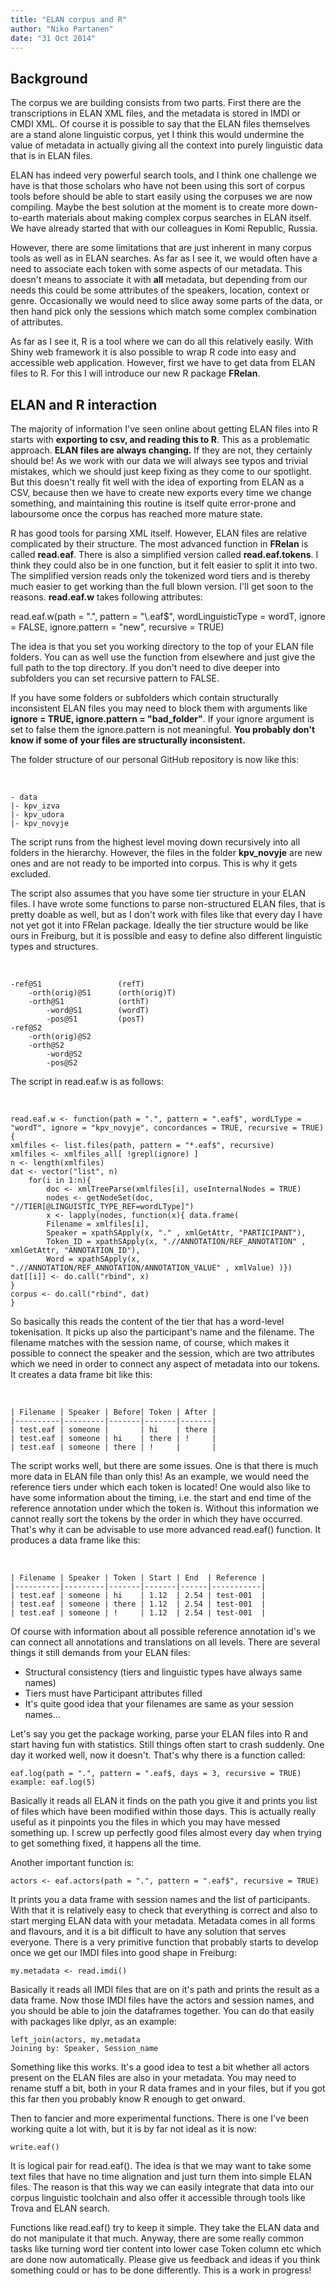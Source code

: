 ```yaml
---
title: "ELAN corpus and R"
author: "Niko Partanen"
date: "31 Oct 2014"
---
```


## Background

The corpus we are building consists from two parts. First there are the transcriptions in ELAN XML files, and the metadata is stored in IMDI or CMDI XML. Of course it is possible to say that the ELAN files themselves are a stand alone linguistic corpus, yet I think this would undermine the value of metadata in actually giving all the context into purely linguistic data that is in ELAN files.

ELAN has indeed very powerful search tools, and I think one challenge we have is that those scholars who have not been using this sort of corpus tools before should be able to start easily using the corpuses we are now compiling. Maybe the best solution at the moment is to create more down-to-earth materials about making complex corpus searches in ELAN itself. We have already started that with our colleagues in Komi Republic, Russia.

However, there are some limitations that are just inherent in many corpus tools as well as in ELAN searches. As far as I see it, we would often have a need to associate each token with some aspects of our metadata. This doesn't means to associate it with **all** metadata, but depending from our needs this could be some attributes of the speakers, location, context or genre. Occasionally we would need to slice away some parts of the data, or then hand pick only the sessions which match some complex combination of attributes.

As far as I see it, R is a tool where we can do all this relatively easily. With Shiny web framework it is also possible to wrap R code into easy and accessible web application. However, first we have to get data from ELAN files to R. For this I will introduce our new R package **FRelan**.

## ELAN and R interaction

The majority of information I've seen online about getting ELAN files into R starts with **exporting to csv, and reading this to R**. This as a problematic approach. **ELAN files are always changing.** If they are not, they certainly should be! As we work with our data we will always see typos and trivial mistakes, which we should just keep fixing as they come to our spotlight. But this doesn't really fit well with the idea of exporting from ELAN as a CSV, because then we have to create new exports every time we change something, and maintaining this routine is itself quite error-prone and laboursome once the corpus has reached more mature state.

R has good tools for parsing XML itself. However, ELAN files are relative complicated by their structure. The most advanced function in **FRelan** is called **read.eaf**. There is also a simplified version called **read.eaf.tokens**. I think they could also be in one function, but it felt easier to split it into two. The simplified version reads only the tokenized word tiers and is thereby much easier to get working than the full blown version. I'll get soon to the reasons. **read.eaf.w** takes following attributes:

read.eaf.w(path = ".", pattern = "\\.eaf$", wordLinguisticType = wordT, ignore = FALSE, ignore.pattern = "new", recursive = TRUE)

The idea is that you set you working directory to the top of your ELAN file folders. You can as well use the function from elsewhere and just give the full path to the top directory. If you don't need to dive deeper into subfolders you can set recursive pattern to FALSE.

If you have some folders or subfolders which contain structurally inconsistent ELAN files you may need to block them with arguments like **ignore = TRUE, ignore.pattern = "bad_folder"**. If your ignore argument is set to false them the ignore.pattern is not meaningful. **You probably don't know if some of your files are structurally inconsistent.**

The folder structure of our personal GitHub repository is now like this:

</br>

    - data
    |- kpv_izva
    |- kpv_udora
    |- kpv_novyje

The script runs from the highest level moving down recursively into all folders in the hierarchy. However, the files in the folder **kpv_novyje** are new ones and are not ready to be imported into corpus. This is why it gets excluded.

The script also assumes that you have some tier structure in your ELAN files. I have wrote some functions to parse non-structured ELAN files, that is pretty doable as well, but as I don't work with files like that every day I have not yet got it into FRelan package. Ideally the tier structure would be like ours in Freiburg, but it is possible and easy to define also different linguistic types and structures.

</br>

    -ref@S1					(refT)
    	-orth(orig)@S1		(orth(orig)T)
    	-orth@S1			(orthT)
    		-word@S1		(wordT)
    		-pos@S1			(posT)
    -ref@S2
    	-orth(orig)@S2
    	-orth@S2
    		-word@S2
    		-pos@S2
    	

The script in read.eaf.w is as follows:

</br>

    read.eaf.w <- function(path = ".", pattern = ".eaf$", wordLType = "wordT", ignore = "kpv_novyje", concordances = TRUE, recursive = TRUE){
    xmlfiles <- list.files(path, pattern = "*.eaf$", recursive)
    xmlfiles <- xmlfiles_all[ !grepl(ignore) ]
    n <- length(xmlfiles)
    dat <- vector("list", n)
        for(i in 1:n){
            doc <- xmlTreeParse(xmlfiles[i], useInternalNodes = TRUE)
            nodes <- getNodeSet(doc, "//TIER[@LINGUISTIC_TYPE_REF=wordLType]")
            x <- lapply(nodes, function(x){ data.frame(
            Filename = xmlfiles[i],
            Speaker = xpathSApply(x, "." , xmlGetAttr, "PARTICIPANT"),
            Token_ID = xpathSApply(x, ".//ANNOTATION/REF_ANNOTATION" , xmlGetAttr, "ANNOTATION_ID"),
            Word = xpathSApply(x, ".//ANNOTATION/REF_ANNOTATION/ANNOTATION_VALUE" , xmlValue) )})
    dat[[i]] <- do.call("rbind", x)
    }
    corpus <- do.call("rbind", dat)
    }

So basically this reads the content of the tier that has a word-level tokenisation. It picks up also the participant's name and the filename. The filename matches with the session name, of course, which makes it possible to connect the speaker and the session, which are two attributes which we need in order to connect any aspect of metadata into our tokens. It creates a data frame bit like this:

</br>

    | Filename | Speaker | Before| Token | After |
    |----------|---------|-------|-------|-------|
    | test.eaf | someone |       | hi    | there |
    | test.eaf | someone | hi    | there | !     |
    | test.eaf | someone | there | !     |       |

The script works well, but there are some issues. One is that there is much more data in ELAN file than only this! As an example, we would need the reference tiers under which each token is located! One would also like to have some information about the timing, i.e. the start and end time of the reference annotation under which the token is. Without this information we cannot really sort the tokens by the order in which they have occurred. That's why it can be advisable to use more advanced read.eaf() function. It produces a data frame like this:

</br>

    | Filename | Speaker | Token | Start | End  | Reference |
    |----------|---------|-------|-------|------|-----------|
    | test.eaf | someone | hi    | 1.12  | 2.54 | test-001  |
    | test.eaf | someone | there | 1.12  | 2.54 | test-001  |
    | test.eaf | someone | !     | 1.12  | 2.54 | test-001  |

Of course with information about all possible reference annotation id's we can connect all annotations and translations on all levels. There are several things it still demands from your ELAN files:

- Structural consistency (tiers and linguistic types have always same names)
- Tiers must have Participant attributes filled
- It's quite good idea that your filenames are same as your session names...

Let's say you get the package working, parse your ELAN files into R and start having fun with statistics. Still things often start to crash suddenly. One day it worked well, now it doesn't. That's why there is a function called:

    eaf.log(path = ".", pattern = ".eaf$, days = 3, recursive = TRUE)
    example: eaf.log(5)

Basically it reads all ELAN it finds on the path you give it and prints you list of files which have been modified within those days. This is actually really useful as it pinpoints you the files in which you may have messed something up. I screw up perfectly good files almost every day when trying to get something fixed, it happens all the time.

Another important function is:

    actors <- eaf.actors(path = ".", pattern = ".eaf$", recursive = TRUE)

It prints you a data frame with session names and the list of participants. With that it is relatively easy to check that everything is correct and also to start merging ELAN data with your metadata. Metadata comes in all forms and flavours, and it is a bit difficult to have any solution that serves everyone. There is a very primitive function that probably starts to develop once we get our IMDI files into good shape in Freiburg:

    my.metadata <- read.imdi()

Basically it reads all IMDI files that are on it's path and prints the result as a data frame. Now those IMDI files have the actors and session names, and you should be able to join the dataframes together. You can do that easily with packages like dplyr, as an example:

    left_join(actors, my.metadata
    Joining by: Speaker, Session_name

Something like this works. It's a good idea to test a bit whether all actors present on the ELAN files are also in your metadata. You may need to rename stuff a bit, both in your R data frames and in your files, but if you got this far then you probably know R enough to get onward.

Then to fancier and more experimental functions. There is one I've been working quite a lot with, but it is by far not ideal as it is now:

    write.eaf()

It is logical pair for read.eaf(). The idea is that we may want to take some text files that have no time alignation and just turn them into simple ELAN files. The reason is that this way we can easily integrate that data into our corpus linguistic toolchain and also offer it accessible through tools like Trova and ELAN search.

Functions like read.eaf() try to keep it simple. They take the ELAN data and do not manipulate it that much. Anyway, there are some really common tasks like turning word tier content into lower case Token column etc which are done now automatically. Please give us feedback and ideas if you think something could or has to be done differently. This is a work in progress!